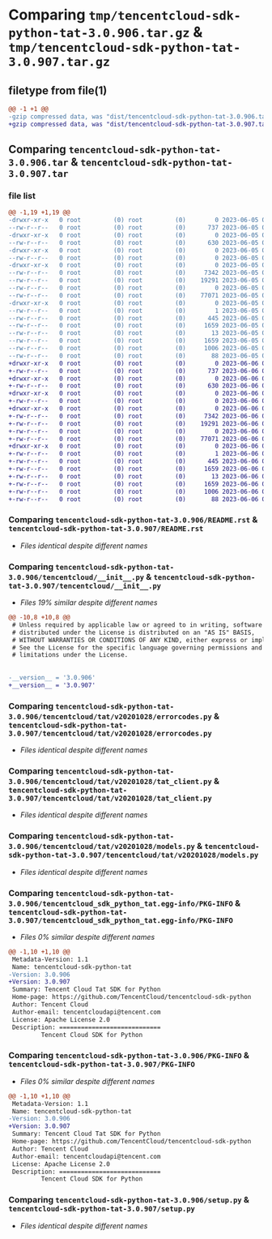 # Comparing `tmp/tencentcloud-sdk-python-tat-3.0.906.tar.gz` & `tmp/tencentcloud-sdk-python-tat-3.0.907.tar.gz`

## filetype from file(1)

```diff
@@ -1 +1 @@
-gzip compressed data, was "dist/tencentcloud-sdk-python-tat-3.0.906.tar", last modified: Mon Jun  5 00:42:16 2023, max compression
+gzip compressed data, was "dist/tencentcloud-sdk-python-tat-3.0.907.tar", last modified: Tue Jun  6 02:34:45 2023, max compression
```

## Comparing `tencentcloud-sdk-python-tat-3.0.906.tar` & `tencentcloud-sdk-python-tat-3.0.907.tar`

### file list

```diff
@@ -1,19 +1,19 @@
-drwxr-xr-x   0 root         (0) root         (0)        0 2023-06-05 00:42:16.000000 tencentcloud-sdk-python-tat-3.0.906/
--rw-r--r--   0 root         (0) root         (0)      737 2023-06-05 00:42:16.000000 tencentcloud-sdk-python-tat-3.0.906/README.rst
-drwxr-xr-x   0 root         (0) root         (0)        0 2023-06-05 00:42:16.000000 tencentcloud-sdk-python-tat-3.0.906/tencentcloud/
--rw-r--r--   0 root         (0) root         (0)      630 2023-06-05 00:42:16.000000 tencentcloud-sdk-python-tat-3.0.906/tencentcloud/__init__.py
-drwxr-xr-x   0 root         (0) root         (0)        0 2023-06-05 00:42:16.000000 tencentcloud-sdk-python-tat-3.0.906/tencentcloud/tat/
--rw-r--r--   0 root         (0) root         (0)        0 2023-06-05 00:42:16.000000 tencentcloud-sdk-python-tat-3.0.906/tencentcloud/tat/__init__.py
-drwxr-xr-x   0 root         (0) root         (0)        0 2023-06-05 00:42:16.000000 tencentcloud-sdk-python-tat-3.0.906/tencentcloud/tat/v20201028/
--rw-r--r--   0 root         (0) root         (0)     7342 2023-06-05 00:42:16.000000 tencentcloud-sdk-python-tat-3.0.906/tencentcloud/tat/v20201028/errorcodes.py
--rw-r--r--   0 root         (0) root         (0)    19291 2023-06-05 00:42:16.000000 tencentcloud-sdk-python-tat-3.0.906/tencentcloud/tat/v20201028/tat_client.py
--rw-r--r--   0 root         (0) root         (0)        0 2023-06-05 00:42:16.000000 tencentcloud-sdk-python-tat-3.0.906/tencentcloud/tat/v20201028/__init__.py
--rw-r--r--   0 root         (0) root         (0)    77071 2023-06-05 00:42:16.000000 tencentcloud-sdk-python-tat-3.0.906/tencentcloud/tat/v20201028/models.py
-drwxr-xr-x   0 root         (0) root         (0)        0 2023-06-05 00:42:16.000000 tencentcloud-sdk-python-tat-3.0.906/tencentcloud_sdk_python_tat.egg-info/
--rw-r--r--   0 root         (0) root         (0)        1 2023-06-05 00:42:16.000000 tencentcloud-sdk-python-tat-3.0.906/tencentcloud_sdk_python_tat.egg-info/dependency_links.txt
--rw-r--r--   0 root         (0) root         (0)      445 2023-06-05 00:42:16.000000 tencentcloud-sdk-python-tat-3.0.906/tencentcloud_sdk_python_tat.egg-info/SOURCES.txt
--rw-r--r--   0 root         (0) root         (0)     1659 2023-06-05 00:42:16.000000 tencentcloud-sdk-python-tat-3.0.906/tencentcloud_sdk_python_tat.egg-info/PKG-INFO
--rw-r--r--   0 root         (0) root         (0)       13 2023-06-05 00:42:16.000000 tencentcloud-sdk-python-tat-3.0.906/tencentcloud_sdk_python_tat.egg-info/top_level.txt
--rw-r--r--   0 root         (0) root         (0)     1659 2023-06-05 00:42:16.000000 tencentcloud-sdk-python-tat-3.0.906/PKG-INFO
--rw-r--r--   0 root         (0) root         (0)     1006 2023-06-05 00:42:16.000000 tencentcloud-sdk-python-tat-3.0.906/setup.py
--rw-r--r--   0 root         (0) root         (0)       88 2023-06-05 00:42:16.000000 tencentcloud-sdk-python-tat-3.0.906/setup.cfg
+drwxr-xr-x   0 root         (0) root         (0)        0 2023-06-06 02:34:45.000000 tencentcloud-sdk-python-tat-3.0.907/
+-rw-r--r--   0 root         (0) root         (0)      737 2023-06-06 02:34:45.000000 tencentcloud-sdk-python-tat-3.0.907/README.rst
+drwxr-xr-x   0 root         (0) root         (0)        0 2023-06-06 02:34:45.000000 tencentcloud-sdk-python-tat-3.0.907/tencentcloud/
+-rw-r--r--   0 root         (0) root         (0)      630 2023-06-06 02:34:45.000000 tencentcloud-sdk-python-tat-3.0.907/tencentcloud/__init__.py
+drwxr-xr-x   0 root         (0) root         (0)        0 2023-06-06 02:34:45.000000 tencentcloud-sdk-python-tat-3.0.907/tencentcloud/tat/
+-rw-r--r--   0 root         (0) root         (0)        0 2023-06-06 02:34:45.000000 tencentcloud-sdk-python-tat-3.0.907/tencentcloud/tat/__init__.py
+drwxr-xr-x   0 root         (0) root         (0)        0 2023-06-06 02:34:45.000000 tencentcloud-sdk-python-tat-3.0.907/tencentcloud/tat/v20201028/
+-rw-r--r--   0 root         (0) root         (0)     7342 2023-06-06 02:34:45.000000 tencentcloud-sdk-python-tat-3.0.907/tencentcloud/tat/v20201028/errorcodes.py
+-rw-r--r--   0 root         (0) root         (0)    19291 2023-06-06 02:34:45.000000 tencentcloud-sdk-python-tat-3.0.907/tencentcloud/tat/v20201028/tat_client.py
+-rw-r--r--   0 root         (0) root         (0)        0 2023-06-06 02:34:45.000000 tencentcloud-sdk-python-tat-3.0.907/tencentcloud/tat/v20201028/__init__.py
+-rw-r--r--   0 root         (0) root         (0)    77071 2023-06-06 02:34:45.000000 tencentcloud-sdk-python-tat-3.0.907/tencentcloud/tat/v20201028/models.py
+drwxr-xr-x   0 root         (0) root         (0)        0 2023-06-06 02:34:45.000000 tencentcloud-sdk-python-tat-3.0.907/tencentcloud_sdk_python_tat.egg-info/
+-rw-r--r--   0 root         (0) root         (0)        1 2023-06-06 02:34:45.000000 tencentcloud-sdk-python-tat-3.0.907/tencentcloud_sdk_python_tat.egg-info/dependency_links.txt
+-rw-r--r--   0 root         (0) root         (0)      445 2023-06-06 02:34:45.000000 tencentcloud-sdk-python-tat-3.0.907/tencentcloud_sdk_python_tat.egg-info/SOURCES.txt
+-rw-r--r--   0 root         (0) root         (0)     1659 2023-06-06 02:34:45.000000 tencentcloud-sdk-python-tat-3.0.907/tencentcloud_sdk_python_tat.egg-info/PKG-INFO
+-rw-r--r--   0 root         (0) root         (0)       13 2023-06-06 02:34:45.000000 tencentcloud-sdk-python-tat-3.0.907/tencentcloud_sdk_python_tat.egg-info/top_level.txt
+-rw-r--r--   0 root         (0) root         (0)     1659 2023-06-06 02:34:45.000000 tencentcloud-sdk-python-tat-3.0.907/PKG-INFO
+-rw-r--r--   0 root         (0) root         (0)     1006 2023-06-06 02:34:45.000000 tencentcloud-sdk-python-tat-3.0.907/setup.py
+-rw-r--r--   0 root         (0) root         (0)       88 2023-06-06 02:34:45.000000 tencentcloud-sdk-python-tat-3.0.907/setup.cfg
```

### Comparing `tencentcloud-sdk-python-tat-3.0.906/README.rst` & `tencentcloud-sdk-python-tat-3.0.907/README.rst`

 * *Files identical despite different names*

### Comparing `tencentcloud-sdk-python-tat-3.0.906/tencentcloud/__init__.py` & `tencentcloud-sdk-python-tat-3.0.907/tencentcloud/__init__.py`

 * *Files 19% similar despite different names*

```diff
@@ -10,8 +10,8 @@
 # Unless required by applicable law or agreed to in writing, software
 # distributed under the License is distributed on an "AS IS" BASIS,
 # WITHOUT WARRANTIES OR CONDITIONS OF ANY KIND, either express or implied.
 # See the License for the specific language governing permissions and
 # limitations under the License.
 
 
-__version__ = '3.0.906'
+__version__ = '3.0.907'
```

### Comparing `tencentcloud-sdk-python-tat-3.0.906/tencentcloud/tat/v20201028/errorcodes.py` & `tencentcloud-sdk-python-tat-3.0.907/tencentcloud/tat/v20201028/errorcodes.py`

 * *Files identical despite different names*

### Comparing `tencentcloud-sdk-python-tat-3.0.906/tencentcloud/tat/v20201028/tat_client.py` & `tencentcloud-sdk-python-tat-3.0.907/tencentcloud/tat/v20201028/tat_client.py`

 * *Files identical despite different names*

### Comparing `tencentcloud-sdk-python-tat-3.0.906/tencentcloud/tat/v20201028/models.py` & `tencentcloud-sdk-python-tat-3.0.907/tencentcloud/tat/v20201028/models.py`

 * *Files identical despite different names*

### Comparing `tencentcloud-sdk-python-tat-3.0.906/tencentcloud_sdk_python_tat.egg-info/PKG-INFO` & `tencentcloud-sdk-python-tat-3.0.907/tencentcloud_sdk_python_tat.egg-info/PKG-INFO`

 * *Files 0% similar despite different names*

```diff
@@ -1,10 +1,10 @@
 Metadata-Version: 1.1
 Name: tencentcloud-sdk-python-tat
-Version: 3.0.906
+Version: 3.0.907
 Summary: Tencent Cloud Tat SDK for Python
 Home-page: https://github.com/TencentCloud/tencentcloud-sdk-python
 Author: Tencent Cloud
 Author-email: tencentcloudapi@tencent.com
 License: Apache License 2.0
 Description: ============================
         Tencent Cloud SDK for Python
```

### Comparing `tencentcloud-sdk-python-tat-3.0.906/PKG-INFO` & `tencentcloud-sdk-python-tat-3.0.907/PKG-INFO`

 * *Files 0% similar despite different names*

```diff
@@ -1,10 +1,10 @@
 Metadata-Version: 1.1
 Name: tencentcloud-sdk-python-tat
-Version: 3.0.906
+Version: 3.0.907
 Summary: Tencent Cloud Tat SDK for Python
 Home-page: https://github.com/TencentCloud/tencentcloud-sdk-python
 Author: Tencent Cloud
 Author-email: tencentcloudapi@tencent.com
 License: Apache License 2.0
 Description: ============================
         Tencent Cloud SDK for Python
```

### Comparing `tencentcloud-sdk-python-tat-3.0.906/setup.py` & `tencentcloud-sdk-python-tat-3.0.907/setup.py`

 * *Files identical despite different names*

